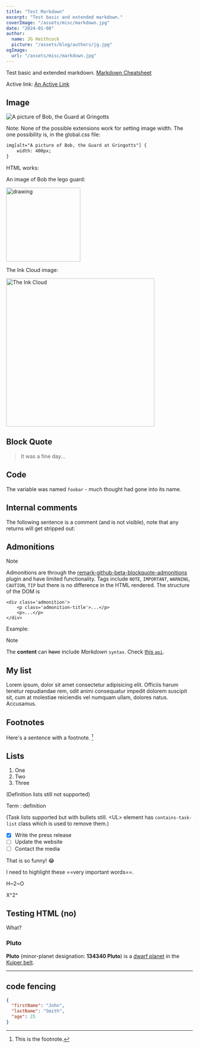 ```yaml
---
title: "Test Markdown"
excerpt: "Test basic and extended markdown."
coverImage: "/assets/misc/markdown.jpg"
date: "2024-01-08"
author:
  name: JG Heithcock
  picture: "/assets/blog/authors/jg.jpg"
ogImage:
  url: "/assets/misc/markdown.jpg"
---
```


Test basic and extended markdown. [Markdown Cheatsheet](https://www.markdownguide.org/cheat-sheet/)

Active link: <a href="#" class="active">An Active Link</a>

## Image

![A picture of Bob, the Guard at Gringotts](/images/bob-the-guard.jpeg)

Note: None of the possible extensions work for setting image width. The one possibility is, in the global.css file:

```html
img[alt="A picture of Bob, the Guard at Gringotts"] {
    width: 400px;
}
```

HTML works:

An image of Bob the lego guard:

<img src="/images/bob-the-guard.jpeg" alt="drawing" width="200"/>

The Ink Cloud image:

<img src="/images/ink-cloud.png" alt="The Ink Cloud" width="400" />

## Block Quote

> It was a fine day...

## Code

The variable was named `foobar` - much thought had gone into its name.

## Internal comments

The following sentence is a comment (and is not visible), note that any returns will get stripped out:

[This is an internal comment]: #

## Admonitions

> [!NOTE]
> Admonitions are through the
> [remark-github-beta-blockquote-admonitions](https://www.npmjs.com/package/remark-github-beta-blockquote-admonitions)
> plugin and have limited functionality.
> Tags include `NOTE`, `IMPORTANT`, `WARNING`, `CAUTION`, `TIP` but there is no difference in the HTML rendered.
> The structure of the DOM is
>
> ```
> <div class='admonition'>
>     <p class='admonition-title'>...</p>
>     <p>...</p>
> </div>
> ```

Example:

> [!NOTE]
> The **content** can ~~have~~ include _Markdown_ `syntax`. Check [this `api`](#).

## My list

Lorem ipsum, dolor sit amet consectetur adipisicing elit. Officiis harum tenetur repudiandae rem, odit animi consequatur impedit dolorem suscipit sit, cum at molestiae reiciendis vel numquam ullam, dolores natus. Accusamus.

## Footnotes

Here's a sentence with a footnote. [^1]

## Lists

1. One
2. Two
3. Three

(Definition lists still not supported)

Term
: definition

(Task lists supported but with bullets still. \<UL> element has `contains-task-list` class which is used to remove them.)

- [x] Write the press release
- [ ] Update the website
- [ ] Contact the media

That is so funny! :joy:

I need to highlight these ==very important words==.

H~2~O

X^2^

## Testing HTML (no)

<span class="Test">What?</span>

### Pluto

**Pluto** (minor-planet designation: **134340 Pluto**) is a
[dwarf planet](https://en.wikipedia.org/wiki/Dwarf_planet) in the
[Kuiper belt](https://en.wikipedia.org/wiki/Kuiper_belt).

[^1]: This is the footnote.

---

## code fencing

```json
{
  "firstName": "John",
  "lastName": "Smith",
  "age": 25
}
```
